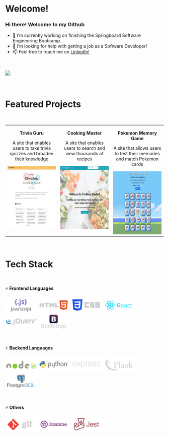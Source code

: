 # Welcome!

### Hi there! Welcome to my Github

- 🔭 I’m currently working on finishing the Springboard Software Engineering Bootcamp. 
- 🤔 I’m looking for help with getting a job as a Software Developer!
- 📫 Feel free to reach me on <a href="https://www.linkedin.com/in/christy-sn-wong/">LinkedIn!</a> 

&nbsp;

<div float="left">
    <a href="https://github.com/christysnwong">
	    <img src="https://github-readme-stats.vercel.app/api/top-langs/?username=christysnwong&hide=procfile&layout=compact&theme=dracula" />
	</a>
</div>

&nbsp;

# Featured Projects

&nbsp;

<table>
    <tr valign="top">
        <td width="33%" align="center">
            <p><b>Trivia Guru</b></p>
            <p>A site that enables users to take trivia quizzes and broaden their knowledge</p>
            <p></p>
            <img src="imgs/triviaguru.JPG" alt-text="trivia-guru" height="200px" width="250px"/>
        </td>
        <td width="33%" align="center">
            <p><b>Cooking Master</b></p>
            <p>A site that enables users to search and view thousands of recipes</p>
            <img src="imgs/cookingmaster.JPG" alt-text="trivia-guru" height="200px" width="250px"/>
        </td>
        <td width="33%" align="center">
            <p><b>Pokemon Memory Game</b></p>
            <p>A site that allows users to test their memories and match Pokemon cards</p>
            <img src="imgs/pokemonmemory.JPG" alt-text="trivia-guru" height="200px" width="250px"/>
        </td>      
    </tr>

    
</table>

&nbsp;

# Tech Stack

&nbsp;

⚡ **Frontend Languages**

<div float="left">
  <img type="content" height="50" src="imgs/javascript-ar21-ed.svg" alt-text="JavaScript"/>
  <img type="content" height="50" src="imgs/w3_html5-ar21-ed.svg"  alt-text="Html5"/>
  <img type="content" height="50" src="imgs/w3_css-ar21-ed.svg"  alt-text="Css5"/>
  <img type="content" height="50" src="imgs/reactjs-ar21.svg"  alt-text="Reactjs"/>
  <img type="content" height="50" src="imgs/jquery-ar21-ed.svg"  alt-text="JQuery"/>
  <img type="content" height="50" src="imgs/getbootstrap-ar21-ed.svg"  alt-text="Bootstrap"/>
</div>

&nbsp;

⚡ **Backend Languages**

<div float="left">
  <img type="content" height="50" src="imgs/nodejs-ar21-ed.svg"  alt-text="NodeJS"/>
  <img type="content" height="50" src="imgs/python-ar21.svg"  alt-text="Python"/>
  <img type="content" height="50" src="imgs/expressjs-ar21-ed.svg"  alt-text="ExpressJS"/>
  <img type="content" height="50" src="imgs/pocoo_flask-ar21-ed.svg" alt-text="Flask"/>
  <img type="content" height="50" src="imgs/postgresql-ar21.svg"  alt-text="PostgreSQL"/>
</div>

&nbsp;

⚡ **Others**

<div float="left">
  <img type="content" height="50" src="imgs/git-scm-ar21-ed.svg"  alt-text="Git"/>
  <img type="content" height="50" src="imgs/jasmine-ar21.svg" alt-text="Jasmine"/>
  <img type="content" height="50" src="imgs/jestjsio-ar21.svg"  alt-text="Jest"/>
</div>